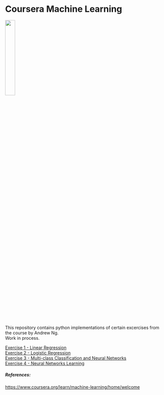# Coursera Machine Learning 
<IMG src='https://coursera.s3.amazonaws.com/topics/ml/large-icon.png?auto=format&dpr=1&h=256&w=256&fit=fill&bg=FFF' width=25% height=25%><P>
This repository contains python implementations of certain excercises from the course by Andrew Ng.<BR> Work in process.<P>

<A href='http://nbviewer.ipython.org/github/JWarmenhoven/Machine-Learning/blob/master/notebooks/Programming%20Exercise%201%20-%20Linear%20Regression.ipynb'>Exercise 1 - Linear Regression</A><BR>
<A href='http://nbviewer.ipython.org/github/JWarmenhoven/Machine-Learning/blob/master/notebooks/Programming%20Exercise%202%20-%20Logistic%20Regression.ipynb'>Exercise 2 - Logistic Regression</A><BR>
<A href='http://nbviewer.ipython.org/github/JWarmenhoven/Machine-Learning/blob/master/notebooks/Programming%20Exercise%203%20-%20Multi-class%20Classification%20and%20Neural%20Networks.ipynb'>Exercise 3 - Multi-class Classification and Neural Networks</A><BR>
<A href='http://nbviewer.ipython.org/github/JWarmenhoven/Machine-Learning/blob/master/notebooks/Programming%20Exercise%204%20-%20Neural%20Networks%20Learning.ipynb'>Exercise 4 - Neural Networks Learning</A><BR>

##### References:
https://www.coursera.org/learn/machine-learning/home/welcome
